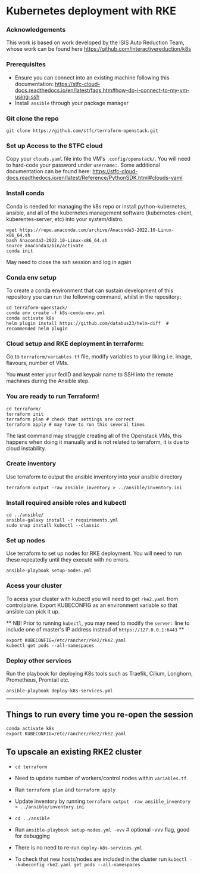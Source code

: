 # Kubernetes deployment with RKE

### Acknowledgements
This work is based on work developed by the ISIS Auto Reduction Team, whose work can be found here https://github.com/interactivereduction/k8s 

### Prerequisites 
- Ensure you can connect into an existing machine following this documentation: https://stfc-cloud-docs.readthedocs.io/en/latest/faqs.htm#how-do-i-connect-to-my-vm-using-ssh
- Install `ansible` through your package manager 


### Git clone the repo 

```shell
git clone https://github.com/stfc/terraform-openstack.git
```

### Set up Access to the STFC cloud
 
Copy your `clouds.yaml` file into the VM's `.config/openstack/`. You will need to hard-code your password under `username:`. Some additional documentation can be found here: https://stfc-cloud-docs.readthedocs.io/en/latest/Reference/PythonSDK.html#clouds-yaml 


### Install conda 

Conda is needed for managing the k8s repo or install python-kubernetes, ansible, and all of the kubernetes management software (kubernetes-client, kuberentes-server, etc) into your system/distro.

```shell
wget https://repo.anaconda.com/archive/Anaconda3-2022.10-Linux-x86_64.sh
bash Anaconda3-2022.10-Linux-x86_64.sh 
source anaconda3/bin/activate
conda init
```

May need to close the ssh session and log in again


### Conda env setup

To create a conda environment that can sustain development of this repository you can run the following command, whilst in the repository:

```shell
cd terraform-openstack/
conda env create -f k8s-conda-env.yml
conda activate k8s
helm plugin install https://github.com/databus23/helm-diff  # recommended helm plugin
```


### Cloud setup and RKE deployment in terraform:

Go to `terraform/variables.tf` file, modify variables to your liking i.e. image, flavours, number of VMs.

You **must** enter your fedID and keypair name to SSH into the remote machines during the Ansible step.


### You are ready to run Terraform!

```shell
cd terraform/
terraform init
terraform plan # check that settings are correct 
terraform apply # may have to run this several times
``` 
The last command may struggle creating all of the Openstack VMs, this happens when doing it manually and is not related to terraform, it is due to cloud instability.


### Create inventory
Use terraform to output the ansible inventory into your ansible directory

```shell
terraform output -raw ansible_inventory > ../ansible/inventory.ini
```

### Install required ansible roles and kubectl

```shell
cd ../ansible/
ansible-galaxy install -r requirements.yml
sudo snap install kubectl --classic
```

### Set up nodes

Use terraform to set up nodes for RKE deployment. You will need to run these repeatedly until they execute with no errors. 

```shell
ansible-playbook setup-nodes.yml
```

### Acess your cluster
To acess your cluster with kubectl you will need to get `rke2.yaml` from controlplane. Export KUBECONFIG as an environment variable so that ansible can pick it up.

** NB! Prior to running `kubectl`, you may need to modify the `server:` line to include one of master's IP address instead of `https://127.0.0.1:6443` **

```shell
export KUBECONFIG=/etc/rancher/rke2/rke2.yaml
kubectl get pods --all-namespaces
```


### Deploy other services
Run the playbook for deploying K8s tools such as Traefik, Cilium, Longhorn, Prometheus, Promtail etc.

```shell
ansible-playbook deploy-k8s-services.yml
```

--------------------------------------------------

## Things to run every time you re-open the session

```shell
conda activate k8s
export KUBECONFIG=/etc/rancher/rke2/rke2.yaml
```

## To upscale an existing RKE2 cluster 

- `cd terraform`

- Need to update number of workers/control nodes within `variables.tf`

- Run `terraform plan` and `terraform apply`

- Update inventory by running `terraform output -raw ansible_inventory > ../ansible/inventory.ini`

- `cd ../ansible`

- Run `ansible-playbook setup-nodes.yml -vvv` # optional -vvv flag, good for debugging

- There is no need to re-run `deploy-k8s-services.yml`

- To check that new hosts/nodes are included in the cluster run `kubectl --kubeconfig rke2.yaml get pods --all-namespaces`